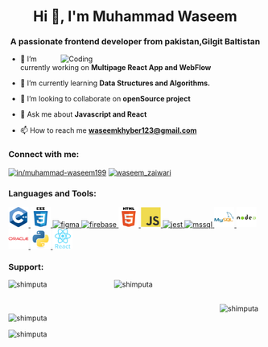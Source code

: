<h1 align="center">Hi 👋, I'm Muhammad Waseem</h1>
<h3 align="center">A passionate frontend developer from pakistan,Gilgit Baltistan</h3>
<img align="right" alt="Coding" width="400" src="(https://iconscout.com/lottie/male-programmer-8928572)">

- 🔭 I’m currently working on **Multipage React App and WebFlow**

- 🌱 I’m currently learning **Data Structures and Algorithms.**

- 👯 I’m looking to collaborate on **openSource project**

- 💬 Ask me about **Javascript and React**

- 📫 How to reach me **waseemkhyber123@gmail.com**

<h3 align="left">Connect with me:</h3>
<p align="left">
<a href="https://linkedin.com/in/in/muhammad-waseem199" target="blank"><img align="center" src="https://raw.githubusercontent.com/rahuldkjain/github-profile-readme-generator/master/src/images/icons/Social/linked-in-alt.svg" alt="in/muhammad-waseem199" height="30" width="40" /></a>
<a href="https://instagram.com/waseem_zaiwari" target="blank"><img align="center" src="https://raw.githubusercontent.com/rahuldkjain/github-profile-readme-generator/master/src/images/icons/Social/instagram.svg" alt="waseem_zaiwari" height="30" width="40" /></a>
</p>

<h3 align="left">Languages and Tools:</h3>
<p align="left"> <a href="https://www.w3schools.com/cpp/" target="_blank" rel="noreferrer"> <img src="https://raw.githubusercontent.com/devicons/devicon/master/icons/cplusplus/cplusplus-original.svg" alt="cplusplus" width="40" height="40"/> </a> <a href="https://www.w3schools.com/css/" target="_blank" rel="noreferrer"> <img src="https://raw.githubusercontent.com/devicons/devicon/master/icons/css3/css3-original-wordmark.svg" alt="css3" width="40" height="40"/> </a> <a href="https://www.figma.com/" target="_blank" rel="noreferrer"> <img src="https://www.vectorlogo.zone/logos/figma/figma-icon.svg" alt="figma" width="40" height="40"/> </a> <a href="https://firebase.google.com/" target="_blank" rel="noreferrer"> <img src="https://www.vectorlogo.zone/logos/firebase/firebase-icon.svg" alt="firebase" width="40" height="40"/> </a> <a href="https://www.w3.org/html/" target="_blank" rel="noreferrer"> <img src="https://raw.githubusercontent.com/devicons/devicon/master/icons/html5/html5-original-wordmark.svg" alt="html5" width="40" height="40"/> </a> <a href="https://developer.mozilla.org/en-US/docs/Web/JavaScript" target="_blank" rel="noreferrer"> <img src="https://raw.githubusercontent.com/devicons/devicon/master/icons/javascript/javascript-original.svg" alt="javascript" width="40" height="40"/> </a> <a href="https://jestjs.io" target="_blank" rel="noreferrer"> <img src="https://www.vectorlogo.zone/logos/jestjsio/jestjsio-icon.svg" alt="jest" width="40" height="40"/> </a> <a href="https://www.microsoft.com/en-us/sql-server" target="_blank" rel="noreferrer"> <img src="https://www.svgrepo.com/show/303229/microsoft-sql-server-logo.svg" alt="mssql" width="40" height="40"/> </a> <a href="https://www.mysql.com/" target="_blank" rel="noreferrer"> <img src="https://raw.githubusercontent.com/devicons/devicon/master/icons/mysql/mysql-original-wordmark.svg" alt="mysql" width="40" height="40"/> </a> <a href="https://nodejs.org" target="_blank" rel="noreferrer"> <img src="https://raw.githubusercontent.com/devicons/devicon/master/icons/nodejs/nodejs-original-wordmark.svg" alt="nodejs" width="40" height="40"/> </a> <a href="https://www.oracle.com/" target="_blank" rel="noreferrer"> <img src="https://raw.githubusercontent.com/devicons/devicon/master/icons/oracle/oracle-original.svg" alt="oracle" width="40" height="40"/> </a> <a href="https://www.python.org" target="_blank" rel="noreferrer"> <img src="https://raw.githubusercontent.com/devicons/devicon/master/icons/python/python-original.svg" alt="python" width="40" height="40"/> </a> <a href="https://reactjs.org/" target="_blank" rel="noreferrer"> <img src="https://raw.githubusercontent.com/devicons/devicon/master/icons/react/react-original-wordmark.svg" alt="react" width="40" height="40"/> </a> </p>

<h3 align="left">Support:</h3>
<p><a href="https://www.buymeacoffee.com/shimputa"> <img align="left" src="https://cdn.buymeacoffee.com/buttons/v2/default-yellow.png" height="50" width="210" alt="shimputa" /></a><a href="https://ko-fi.com/shimputa"> <img align="left" src="https://cdn.ko-fi.com/cdn/kofi3.png?v=3" height="50" width="210" alt="shimputa" /></a></p><br><br>

<p><img align="left" src="https://github-readme-stats.vercel.app/api/top-langs?username=shimputa&show_icons=true&locale=en&layout=compact" alt="shimputa" /></p>

<p>&nbsp;<img align="center" src="https://github-readme-stats.vercel.app/api?username=shimputa&show_icons=true&locale=en" alt="shimputa" /></p>

<p><img align="center" src="https://github-readme-streak-stats.herokuapp.com/?user=shimputa&" alt="shimputa" /></p>


